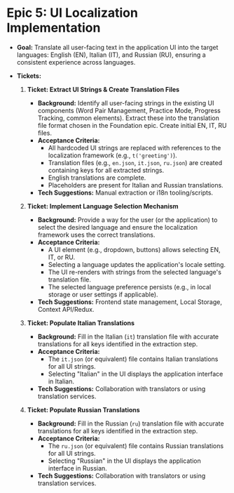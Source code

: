 # Epic 5: UI Localization Implementation

*   **Goal:** Translate all user-facing text in the application UI into the target languages: English (EN), Italian (IT), and Russian (RU), ensuring a consistent experience across languages.
*   **Tickets:**

    1.  **Ticket: Extract UI Strings & Create Translation Files**
        *   **Background:** Identify all user-facing strings in the existing UI components (Word Pair Management, Practice Mode, Progress Tracking, common elements). Extract these into the translation file format chosen in the Foundation epic. Create initial EN, IT, RU files.
        *   **Acceptance Criteria:**
            *   All hardcoded UI strings are replaced with references to the localization framework (e.g., `t('greeting')`).
            *   Translation files (e.g., `en.json`, `it.json`, `ru.json`) are created containing keys for all extracted strings.
            *   English translations are complete.
            *   Placeholders are present for Italian and Russian translations.
        *   **Tech Suggestions:** Manual extraction or i18n tooling/scripts.

    2.  **Ticket: Implement Language Selection Mechanism**
        *   **Background:** Provide a way for the user (or the application) to select the desired language and ensure the localization framework uses the correct translations.
        *   **Acceptance Criteria:**
            *   A UI element (e.g., dropdown, buttons) allows selecting EN, IT, or RU.
            *   Selecting a language updates the application's locale setting.
            *   The UI re-renders with strings from the selected language's translation file.
            *   The selected language preference persists (e.g., in local storage or user settings if applicable).
        *   **Tech Suggestions:** Frontend state management, Local Storage, Context API/Redux.

    3.  **Ticket: Populate Italian Translations**
        *   **Background:** Fill in the Italian (`it`) translation file with accurate translations for all keys identified in the extraction step.
        *   **Acceptance Criteria:**
            *   The `it.json` (or equivalent) file contains Italian translations for all UI strings.
            *   Selecting "Italian" in the UI displays the application interface in Italian.
        *   **Tech Suggestions:** Collaboration with translators or using translation services.

    4.  **Ticket: Populate Russian Translations**
        *   **Background:** Fill in the Russian (`ru`) translation file with accurate translations for all keys identified in the extraction step.
        *   **Acceptance Criteria:**
            *   The `ru.json` (or equivalent) file contains Russian translations for all UI strings.
            *   Selecting "Russian" in the UI displays the application interface in Russian.
        *   **Tech Suggestions:** Collaboration with translators or using translation services. 